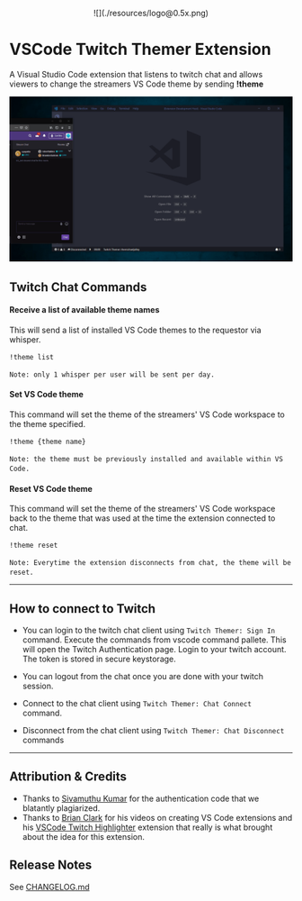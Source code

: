 <p align="center">
![](./resources/logo@0.5x.png)
</p>

# VSCode Twitch Themer Extension

A Visual Studio Code extension that listens to twitch chat and allows viewers to change the streamers VS Code theme by sending **!theme**

![](./resources/screenshot-example.gif)  

## Twitch Chat Commands

#### Receive a list of available theme names

This will send a list of installed VS Code themes to the requestor via whisper. 

```
!theme list
```
`Note: only 1 whisper per user will be sent per day.`

#### Set VS Code theme

This command will set the theme of the streamers' VS Code workspace to the theme specified.

```
!theme {theme name}
```
`Note: the theme must be previously installed and available within VS Code.`

#### Reset VS Code theme

This command will set the theme of the streamers' VS Code workspace back to the theme that was used at the time the extension connected to chat.

```
!theme reset
```
`Note: Everytime the extension disconnects from chat, the theme will be reset.`

---

## How to connect to Twitch

- You can login to the twitch chat client using `Twitch Themer: Sign In` command. Execute the commands from vscode command pallete. This will open the Twitch Authentication page. Login to your twitch account. The token is stored in secure keystorage.

- You can logout from the chat once you are done with your twitch session.
- Connect to the chat client using `Twitch Themer: Chat Connect` command.
- Disconnect from the chat client using `Twitch Themer: Chat Disconnect` commands

---

## Attribution & Credits

* Thanks to [Sivamuthu Kumar](https://github.com/ksivamuthu) for the authentication code that we blatantly plagiarized.
* Thanks to [Brian Clark](https://github.com/clarkio) for his videos on creating VS Code extensions and his [VSCode Twitch Highlighter](https://github.com/clarkio/vscode-twitch-highlighter) extension that really is what brought about the idea for this extension.

## Release Notes

See [CHANGELOG.md](CHANGELOG.md)